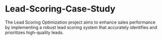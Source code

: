 # Lead-Scoring-Case-Study
The Lead Scoring Optimization project aims to enhance sales performance by implementing a robust lead scoring system that accurately identifies and prioritizes high-quality leads.
